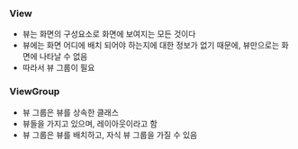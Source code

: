 

### View
- 뷰는 화면의 구성요소로 화면에 보여지는 모든 것이다
- 뷰에는 화면 어디에 배치 되어야 하는지에 대한 정보가 없기 때문에, 뷰만으로는 화면에 나타날 수 없음
- 따라서 뷰 그룹이 필요

### ViewGroup
- 뷰 그룹은 뷰를 상속한 클래스
- 뷰들을 가지고 있으며, 레이아웃이라고 함
- 뷰 그룹은 뷰를 배치하고, 자식 뷰 그룹을 가질 수 있음
